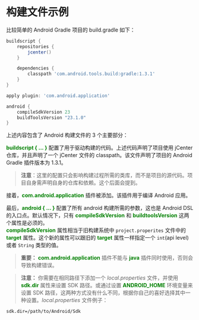 # 构建文件示例

比较简单的 Android Gradle 项目的 build.gradle 如下：

``` Groovy
buildscript {
    repositories {
        jcenter()
    }

    dependencies {
        classpath 'com.android.tools.build:gradle:1.3.1'
    }
}

apply plugin: 'com.android.application'

android {
    compileSdkVersion 23
    buildToolsVersion "23.1.0"
}
```

上述内容包含了 Android 构建文件的 3 个主要部分：

**<font color='green'>buildscript { ... }</font>** 配置了用于驱动构建的代码。上述代码声明了项目使用 jCenter 仓库，并且声明了一个 jCenter 文件的 classpath。该文件声明了项目的 Android Gradle 插件版本为 1.3.1。

> **注意**：这里的配置只会影响构建过程所需的类库，而不是项目的源代码。项目自身需声明自身的仓库和依赖。这个后面会提到。

接着，**<font color='green'>com.android.application</font>** 插件被添加。该插件用于编译 Android 应用。

最后，**<font color='green'>android { ... }</font>** 配置了所有 android 构建所需的参数，这也是 Android DSL 的入口点。默认情况下，只有 **<font color='green'>compileSdkVersion</font>** 和 **<font color='green'>buildtoolsVersion</font>** 这两个属性是必须的。  
**<font color='green'>compileSdkVersion</font>** 属性相当于旧构建系统中 `project.properites` 文件中的 **<font color='green'>target</font>** 属性。这个新的属性可以跟旧的 **<font color='green'>target</font>** 属性一样指定一个 `int`(api level) 或者 `String` 类型的值。

> **重要：**  **<font color='green'>com.android.application</font>** 插件不能与 **<font color='green'>java</font>** 插件同时使用，否则会导致构建错误。

> **注意：**  你需要在相同路径下添加一个 *local.properties* 文件，并使用 **<font color='green'>sdk.dir</font>** 属性来设置 SDK 路径。或通过设置 **<font color='green'>ANDROID_HOME</font>** 环境变量来设置 SDK 路径，这两种方式没有什么不同，根据你自己的喜好选择其中一种设置。*local.properties* 文件例子：
```
sdk.dir=/path/to/Android/Sdk
```	







